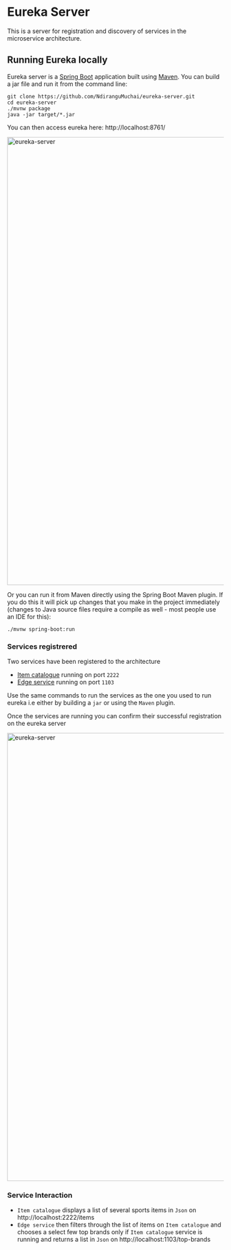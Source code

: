 
# Eureka Server

This is a server for registration and discovery of services in the microservice architecture.

## Running Eureka locally
Eureka server is a [Spring Boot](https://spring.io/guides/gs/spring-boot) application built using [Maven](https://spring.io/guides/gs/maven/). You can build a jar file and run it from the command line:


```
git clone https://github.com/NdiranguMuchai/eureka-server.git
cd eureka-server
./mvnw package
java -jar target/*.jar
```

You can then access eureka here: http://localhost:8761/

<img width="1042" alt="eureka-server" src="https://cloud.githubusercontent.com/assets/838318/19727082/2aee6d6c-9b8e-11e6-81fe-e889a5ddfded.png">

Or you can run it from Maven directly using the Spring Boot Maven plugin. If you do this it will pick up changes that you make in the project immediately (changes to Java source files require a compile as well - most people use an IDE for this):

```
./mvnw spring-boot:run
```

### Services registrered
Two services have been registered to the architecture

* [Item catalogue](https://github.com/NdiranguMuchai/item-catalogue) running on port `2222`
* [Edge service](https://github.com/NdiranguMuchai/edge-service) running on port `1103`

Use the same commands to run the services as the one you used 
to run eureka i.e either by building a `jar` or using the `Maven` plugin.

Once the services are running you can confirm their successful registration on the eureka server

<img width="1042" alt="eureka-server" src="https://cloud.githubusercontent.com/assets/838318/19727082/2aee6d6c-9b8e-11e6-81fe-e889a5ddfded.png">

### Service Interaction
* `Item catalogue` displays a list of several sports items in `Json` on http://localhost:2222/items
* `Edge service` then filters through the list of items on `Item catalogue` and chooses a select few top brands only if `Item catalogue` service is running and returns a list in `Json` on http://localhost:1103/top-brands